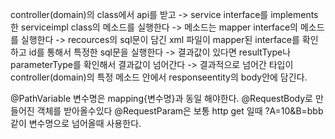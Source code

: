 controller(domain)의 class에서 api를 받고 -> service interface를 implements한 serviceimpl class의 메소드를 실행한다 -> 메소드는 mapper interface의 메소드를 실행한다 -> recources의 sql문이 담긴 xml 파일이 mapper된 interface를 확인하고 id를 통해서 특정한 sql문을 실행한다 -> 결과값이 있다면 resultType나 parameterType를 확인해서 결과값이 넘어간다 -> 결과적으로 넘어간 타입이 controller(domain)의 특정 메소드 안에서 responseentity의 body안에 담긴다.

@PathVariable 변수명은 mapping{변수명}과 동일 해야한다.
@RequestBody로 만들어진 객체를 받아올수있다
@RequestParam은 보통 http get 일때 ?A=10&B=bbb 같이 변수명으로 넘어올때 사용한다.

